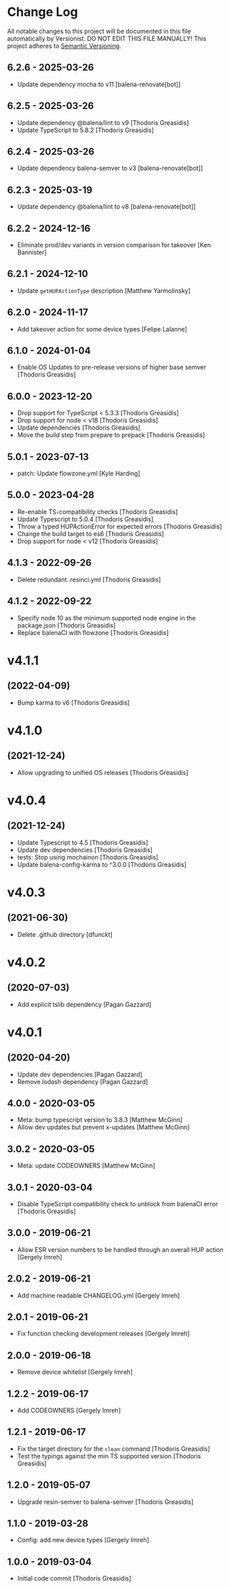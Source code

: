 # Change Log

All notable changes to this project will be documented in this file
automatically by Versionist. DO NOT EDIT THIS FILE MANUALLY!
This project adheres to [Semantic Versioning](http://semver.org/).

## 6.2.6 - 2025-03-26

* Update dependency mocha to v11 [balena-renovate[bot]]

## 6.2.5 - 2025-03-26

* Update dependency @balena/lint to v9 [Thodoris Greasidis]
* Update TypeScript to 5.8.2 [Thodoris Greasidis]

## 6.2.4 - 2025-03-26

* Update dependency balena-semver to v3 [balena-renovate[bot]]

## 6.2.3 - 2025-03-19

* Update dependency @balena/lint to v8 [balena-renovate[bot]]

## 6.2.2 - 2024-12-16

* Eliminate prod/dev variants in version comparison for takeover [Ken Bannister]

## 6.2.1 - 2024-12-10

* Update `getHUPActionType` description [Matthew Yarmolinsky]

## 6.2.0 - 2024-11-17

* Add takeover action for some device types [Felipe Lalanne]

## 6.1.0 - 2024-01-04

* Enable OS Updates to pre-release versions of higher base semver [Thodoris Greasidis]

## 6.0.0 - 2023-12-20

* Drop support for TypeScript < 5.3.3 [Thodoris Greasidis]
* Drop support for node < v18 [Thodoris Greasidis]
* Update dependencies [Thodoris Greasidis]
* Move the build step from prepare to prepack [Thodoris Greasidis]

## 5.0.1 - 2023-07-13

* patch: Update flowzone.yml [Kyle Harding]

## 5.0.0 - 2023-04-28

* Re-enable TS-compatibility checks [Thodoris Greasidis]
* Update Typescript to 5.0.4 [Thodoris Greasidis]
* Throw a typed HUPActionError for expected errors [Thodoris Greasidis]
* Change the build target to es6 [Thodoris Greasidis]
* Drop support for node < v12 [Thodoris Greasidis]

## 4.1.3 - 2022-09-26

* Delete redundant .resinci.yml [Thodoris Greasidis]

## 4.1.2 - 2022-09-22

* Specify node 10 as the minimum supported node engine in the package.json [Thodoris Greasidis]
* Replace balenaCI with flowzone [Thodoris Greasidis]

# v4.1.1
## (2022-04-09)

* Bump karma to v6 [Thodoris Greasidis]

# v4.1.0
## (2021-12-24)

* Allow upgrading to unified OS releases [Thodoris Greasidis]

# v4.0.4
## (2021-12-24)

* Update Typescript to 4.5 [Thodoris Greasidis]
* Update dev dependencies [Thodoris Greasidis]
* tests: Stop using mochainon [Thodoris Greasidis]
* Update balena-config-karma to ^3.0.0 [Thodoris Greasidis]

# v4.0.3
## (2021-06-30)

* Delete .github directory [dfunckt]

# v4.0.2
## (2020-07-03)

* Add explicit tslib dependency [Pagan Gazzard]

# v4.0.1
## (2020-04-20)

* Update dev dependencies [Pagan Gazzard]
* Remove lodash dependency [Pagan Gazzard]

## 4.0.0 - 2020-03-05

* Meta: bump typescript version to 3.8.3 [Matthew McGinn]
* Allow dev updates but prevent x-updates [Matthew McGinn]

## 3.0.2 - 2020-03-05

* Meta: update CODEOWNERS [Matthew McGinn]

## 3.0.1 - 2020-03-04

* Disable TypeScript compatibility check to unblock from balenaCI error [Thodoris Greasidis]

## 3.0.0 - 2019-06-21

* Allow ESR version numbers to be handled through an overall HUP action [Gergely Imreh]

## 2.0.2 - 2019-06-21

* Add machine readable CHANGELOG.yml [Gergely Imreh]

## 2.0.1 - 2019-06-21

* Fix function checking development releases [Gergely Imreh]

## 2.0.0 - 2019-06-18

* Remove device whitelist [Gergely Imreh]

## 1.2.2 - 2019-06-17

* Add CODEOWNERS [Gergely Imreh]

## 1.2.1 - 2019-06-17

* Fix the target directory for the `clean` command [Thodoris Greasidis]
* Test the typings against the min TS supported version [Thodoris Greasidis]

## 1.2.0 - 2019-05-07

* Upgrade resin-semver to balena-semver [Thodoris Greasidis]

## 1.1.0 - 2019-03-28

* Config: add new device types [Gergely Imreh]

## 1.0.0 - 2019-03-04

* Initial code commit [Thodoris Greasidis]
